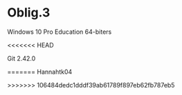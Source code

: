 # Oblig.3
Windows 10 Pro Education 64-biters<p>
<<<<<<< HEAD
<p>Git 2.42.0<p>
=======
Hannahtk04<p>
>>>>>>> 106484dedc1dddf39ab61789f897eb62fb787eb5
